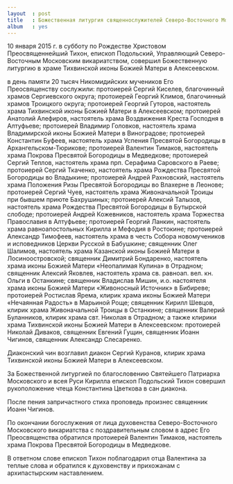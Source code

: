 ```yaml
---
layout  : post
title   : Божественная литургия священнослужителей Северо-Восточного Московского викариатства
album   : yes
---
```

10 января 2015 г. в субботу по Рождестве Христовом Преосвященнейший Тихон, епископ Подольский, Управляющий Северо-Восточным Московским викариатством, совершил Божественную литургию в храме Тихвинской иконы Божией Матери в Алексеевском.

в день памяти 20 тысяч Никомидийских мучеников Его Преосвященству сослужили: протоиерей Сергий Киселев, благочинный храмов Сергиевского округа; протоиерей Георгий Климов, благочинный храмов Троицкого округа; протоиерей Георгий Гуторов, настоятель храма Тихвинской иконы Божией Матери в Алексеевском; протоиерей Анатолий Алефиров, настоятель храма Воздвижения Креста Господня в Алтуфьеве; протоиерей Владимир Головков, настоятель храма Владимирской иконы Божией Матери в Виноградове; протоиерей Константин Буфеев, настоятель храма Успения Пресвятой Богородицы в Архангельском-Тюрикове; протоиерей Валентин Тимаков, настоятель храма Покрова Пресвятой Богородицы в Медведкове; протоиерей Сергий Теплов, настоятель храма прп. Серафима Саровского в Раеве; протоиерей Сергий Ткаченко, настоятель храма Рождества Пресвятой Богородицы во Владыкине; протоиерей Андрей Рахновский, настоятель храма Положения Ризы Пресвятой Богородицы во Влахерне в Леонове; протоиерей Сергий Чуев, настоятель храма Живоначальной Троицы при бывшем приюте Бахрушиных; протоиерей Алексий Талызов, настоятель храма Рождества Пресвятой Богородицы в Бутырской слободе; протоиерей Андрей Кожевников, настоятель храма Торжества Православия в Алтуфьеве; протоиерей Георгий Ланкин, настоятель храма равноапостольных Кирилла и Мефодия в Ростокине; протоиерей Александр Тимофеев, настоятель храма в честь Собора новомучеников и исповедников Церкви Русской в Бабушкине; священник Олег Шалимов, настоятель храма Казанской иконы Божией Матери в Лосиноостровской; священник Димитрий Бондаренко, настоятель храма иконы Божией Матери «Неопалимая Купина» в Отрадном; священник Алексий Яковлев, настоятель храма св. равноап. вел. кн. Ольги в Останкине; священник Владислав Мишин, и.о. настоятеля храма иконы Божией Матери «Живоносный Источник» в Бибиреве; протоиерей Ростислав Ярема, клирик храма иконы Божией Матери «Нечаянная Радость» в Марьиной Роще; священник Кирилл Шевцов, клирик храма Живоначальной Троицы в Останкине; священник Валерий Буланников, клирик храма свт. Николая в Отрадном; а также клирики храма Тихвинской иконы Божией Матери в Алексеевском: протоиерей Николай Диваков, священник Евгений Гущин, священник Иоанн Чигинов, священник Александр Слесаренко.

Диаконский чин возглавил диакон Сергий Куранов, клирик храма Тихвинской иконы Божией Матери в Алексеевском.

За Божественной литургией по благословению Святейшего Патриарха Московского и всея Руси Кирилла епископ Подольский Тихон совершил рукоположение чтеца Константина Цветкова в сан диакона.

После пения запричастного стиха проповедь произнес священник Иоанн Чигинов.

По окончании богослужения от лица духовенства Северо-Восточного Московского викариатства с поздравительным словом в адрес Его Преосвященства обратился протоиерей Валентин Тимаков, настоятель храма Покрова Пресвятой Богородицы в Медведкове.

В ответном слове епископ Тихон поблагодарил отца Валентина за теплые слова и обратился к духовенству и прихожанам с архипастырским наставлением.
